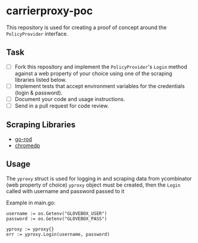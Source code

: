 # carrierproxy-poc

This repository is used for creating a proof of concept around the `PolicyProvider` interface.

## Task

- [ ] Fork this repository and implement the `PolicyProvider`'s `Login` method against a web property of your choice using one of the scraping libraries listed below. 
- [ ] Implement tests that accept environment variables for the credentials (login & password). 
- [ ] Document your code and usage instructions.
- [ ] Send in a pull request for code review.

## Scraping Libraries

* [go-rod](https://github.com/go-rod/rod)
* [chromedp](https://github.com/chromedp/chromedp)

## Usage

The `yproxy` struct is used for logging in and scraping data from ycombinator (web property of choice)
`yproxy` object must be created, then the `Login` called with username and password passed to it

Example in main.go:

	username := os.Getenv("GLOVEBOX_USER")
	password := os.Getenv("GLOVEBOX_PASS")

	yproxy := yproxy{}
	err := yproxy.Login(username, password)



